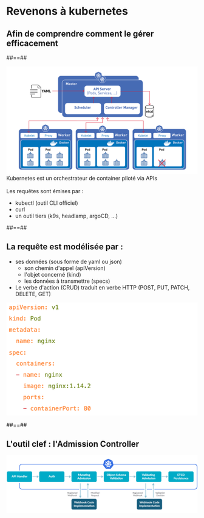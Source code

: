 <!-- .slide: class="transition-bg-sfeir-2" -->
# Revenons à kubernetes 
## Afin de comprendre comment le gérer efficacement

##==##
<!-- .slide: class="transition-bg-sfeir-2" -->
![h500](./assets/kubernetes/k8s_archi1.png)
<BR>
Kubernetes est un orchestrateur de container piloté via APIs <BR>
<BR>
Les requêtes sont émises par : 
- kubectl (outil CLI officiel)
- curl
- un outil tiers (k9s, headlamp, argoCD, ...)

##==##
<!-- .slide: class="transition-bg-sfeir-1" -->
## La requête est modélisée par : 
- ses données (sous forme de yaml ou json)
  - son chemin d'appel (apiVersion)
  - l'objet concerné (kind)
  - les données à transmettre (specs)
- Le verbe d'action (CRUD) traduit en verbe HTTP (POST, PUT, PATCH, DELETE, GET)


![h500](./assets/kubernetes/pod-yaml.png)


##==##
<!-- .slide: class="transition-bg-sfeir-2" -->
## L'outil clef : l'Admission Controller

![h500](./assets/images/admission_schema.jpg)


